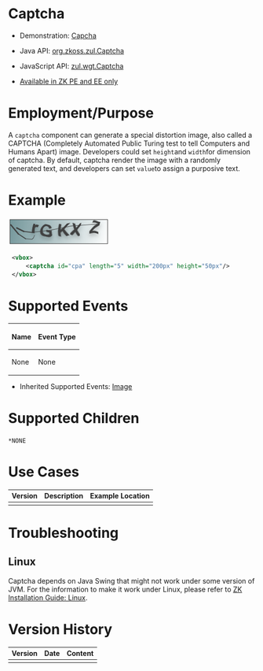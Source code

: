 

# Captcha

- Demonstration: [Capcha](http://www.zkoss.org/zkdemo/input/form_sample)
- Java API: [org.zkoss.zul.Captcha](https://www.zkoss.org/javadoc/latest/zk/org/zkoss/zul/Captcha.html)
- JavaScript API: [zul.wgt.Captcha](https://www.zkoss.org/javadoc/latest/jsdoc/classes/zul.wgt.Captcha.html)

- [Available in ZK PE and EE only](http://www.zkoss.org/product/edition.dsp)

# Employment/Purpose

A `captcha` component can generate a special distortion image, also
called a CAPTCHA (Completely Automated Public Turing test to tell
Computers and Humans Apart) image. Developers could set `height`and
`width`for dimension of captcha. By default, captcha render the image
with a randomly generated text, and developers can set `value`to assign
a purposive text.

# Example

![](/zk_component_ref/images/captcha.png)

```xml
 <vbox>
     <captcha id="cpa" length="5" width="200px" height="50px"/>
 </vbox>
```

# Supported Events

<table>
<thead>
<tr class="header">
<th><center>
<p>Name</p>
</center></th>
<th><center>
<p>Event Type</p>
</center></th>
</tr>
</thead>
<tbody>
<tr class="odd">
<td><p>None</p></td>
<td><p>None</p></td>
</tr>
</tbody>
</table>

- Inherited Supported Events: [ Image]({{site.baseurl}}/zk_component_ref/image#Supported_Events)

# Supported Children

`*NONE`

# Use Cases

| Version | Description | Example Location |
|---------|-------------|------------------|
|         |             |                  |

# Troubleshooting

## Linux

Captcha depends on Java Swing that might not work under some version of
JVM. For the information to make it work under Linux, please refer to
[ZK Installation Guide: Linux]({{site.baseurl}}/zk_installation_guide/setting_up_os/linux).

# Version History



| Version | Date | Content |
|---------|------|---------|
|         |      |         |


